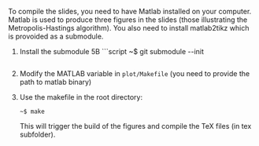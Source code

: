 To compile the slides, you need to have Matlab installed on your computer. Matlab is used to produce three figures in the slides (those illustrating the Metropolis-Hastings algorithm). You also need to install matlab2tikz which is provoided as a submodule.

 1. Install the submodule
5B	```script
	~$ git submodule --init
	```

 2. Modify the MATLAB variable in `plot/Makefile` (you need to provide the path to matlab binary)

 3. Use the makefile in the root directory:
	```script
	~$ make
	```
	This will trigger the build of the figures and compile the TeX files (in tex subfolder).
